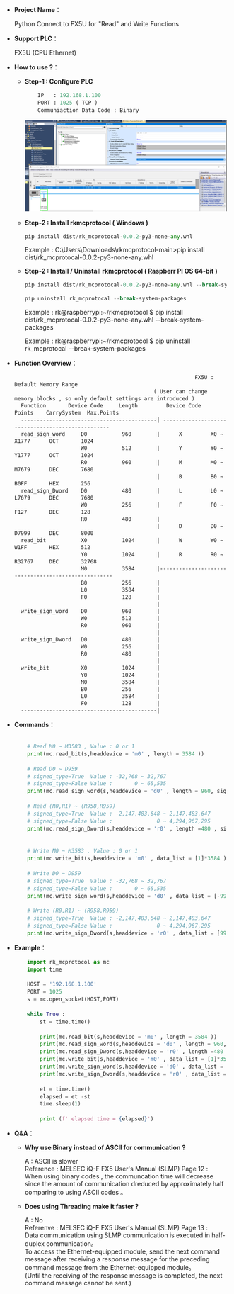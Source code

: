 - **Project Name**：
    
    Python Connect to FX5U for "Read" and Write Functions

- **Support PLC**：
    
    FX5U (CPU Ethernet)

- **How to use ?**：

    - **Step-1 : Configure PLC**
        ```python
            IP   : 192.168.1.100
            PORT : 1025 ( TCP )
            Communiaction Data Code : Binary
        ```
        ![Example Image](../images/p1.png)

    - **Step-2 : Install rkmcprotocol ( Windows )**
        ```python
        pip install dist/rk_mcprotocal-0.0.2-py3-none-any.whl
        ```
        Example : C:\Users\Downloads\rkmcprotocol-main>pip install dist/rk_mcprotocal-0.0.2-py3-none-any.whl

    - **Step-2 : Install / Uninstall rkmcprotocol ( Raspberr PI OS 64-bit )**
        ```python
        pip install dist/rk_mcprotocal-0.0.2-py3-none-any.whl --break-system-packages
        ```
        ```python
        pip uninstall rk_mcprotocal --break-system-packages
        ```
        Example : rk@raspberrypi:~/rkmcprotocol $ pip install dist/rk_mcprotocal-0.0.2-py3-none-any.whl --break-system-packages<br>

        Example : rk@raspberrypi:~/rkmcprotocol $ pip uninstall rk_mcprotocal --break-system-packages<br>        

- **Function Overview**：
 

                                                               FX5U : Default Memory Range
                                                  ( User can change memory blocks , so only default settings are introduced )
        Function       Device Code     Length         Device Code     Points    CarrySystem  Max.Points
        -------------------------------------------| --------------------------------------------------
        read_sign_word     D0           960        |      X         X0 ~ X1777      OCT       1024    
                           W0           512        |      Y         Y0 ~ Y1777      OCT       1024    
                           R0           960        |      M         M0 ~ M7679      DEC       7680    
                                                   |      B         B0 ~ B0FF       HEX       256     
        read_sign_Dword    D0           480        |      L         L0 ~ L7679      DEC       7680    
                           W0           256        |      F         F0 ~ F127       DEC       128     
                           R0           480        |
                                                   |      D         D0 ~ D7999      DEC       8000    
        read_bit           X0           1024       |      W         W0 ~ W1FF       HEX       512     
                           Y0           1024       |      R         R0 ~ R32767     DEC       32768   
                           M0           3584       |----------------------------------------------------
                           B0           256        |
                           L0           3584       |
                           F0           128        |
                                                   |
        write_sign_word    D0           960        |
                           W0           512        |
                           R0           960        |
                                                   |
        write_sign_Dword   D0           480        |
                           W0           256        | 
                           R0           480        |
                                                   |
        write_bit          X0           1024       |
                           Y0           1024       |
                           M0           3584       |
                           B0           256        |
                           L0           3584       |
                           F0           128        |                
        -------------------------------------------|
- **Commands**：
    ```python  

        # Read M0 ~ M3583 , Value : 0 or 1
        print(mc.read_bit(s,headdevice = 'm0' , length = 3584 ))

        # Read D0 ~ D959              
        # signed_type=True  Value : -32,768 ~ 32,767 
        # signed_type=False Value :       0 ~ 65,535 
        print(mc.read_sign_word(s,headdevice = 'd0' , length = 960, signed_type=True))

        # Read (R0,R1) ~ (R958,R959)  
        # signed_type=True  Value : -2,147,483,648 ~ 2,147,483,647 
        # signed_type=False Value :              0 ~ 4,294,967,295       
        print(mc.read_sign_Dword(s,headdevice = 'r0' , length =480 , signed_type=True))
     

        # Write M0 ~ M3583 , Value : 0 or 1
        print(mc.write_bit(s,headdevice = 'm0' , data_list = [1]*3584 )) 

        # Write D0 ~ D959              
        # signed_type=True  Value : -32,768 ~ 32,767
        # signed_type=False Value :       0 ~ 65,535 
        print(mc.write_sign_word(s,headdevice = 'd0' , data_list = [-999]*960 ,signed_type =True))

        # Write (R0,R1) ~ (R958,R959)  
        # signed_type=True  Value : -2,147,483,648 ~ 2,147,483,647 
        # signed_type=False Value :              0 ~ 4,294,967,295       
        print(mc.write_sign_Dword(s,headdevice = 'r0' , data_list = [9999999]*480 ,signed_type =True))


    ```
- **Example**：
    ```python  
        import rk_mcprotocol as mc
        import time
        
        HOST = '192.168.1.100'
        PORT = 1025
        s = mc.open_socket(HOST,PORT) 
 
        while True :
            st = time.time()
            
            print(mc.read_bit(s,headdevice = 'm0' , length = 3584 ))   
            print(mc.read_sign_word(s,headdevice = 'd0' , length = 960, signed_type=False))
            print(mc.read_sign_Dword(s,headdevice = 'r0' , length =480 , signed_type=True))      
            print(mc.write_bit(s,headdevice = 'm0' , data_list = [1]*3584 )) 
            print(mc.write_sign_word(s,headdevice = 'd0' , data_list = [-999]*960 ,signed_type =True))
            print(mc.write_sign_Dword(s,headdevice = 'r0' , data_list = [9999999]*480 ,signed_type =True))
        
            et = time.time()
            elapsed = et -st
            time.sleep(1)  
            
            print (f' elapsed time = {elapsed}')

    
- **Q&A**：

    - **Why use Binary instead of ASCII for communication ?**
    
        A : ASCII is slower<br>
        Reference : MELSEC iQ-F FX5 User's Manual (SLMP) Page 12 :<br>
        When using binary codes , the communcation time will decrease since the amount of communication dreduced by approximately half comparing to using ASCII codes 。<br>

    - **Does using Threading make it faster ?**

        A : No<br>
        Referenve : MELSEC iQ-F FX5 User's Manual (SLMP) Page 13 :<br>
            Data communication using SLMP communication is executed in half-duplex communication。<br>
            To access the Ethernet-equipped module, send the next command message after receiving a response message for the
            preceding command message from the Ethernet-equipped module。<br>
            (Until the receiving of the response message is completed, the next command message cannot be sent.)<br>
 